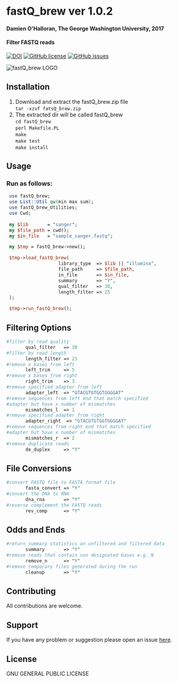 # fastQ_brew ver 1.0.2  
#### Damien O'Halloran, The George Washington University, 2017  
#### Filter FASTQ reads  

[![DOI](https://zenodo.org/badge/79366803.svg)](https://zenodo.org/badge/latestdoi/79366803)
[![GitHub license](https://img.shields.io/badge/license-GPL_2.0-orange.svg)](https://raw.githubusercontent.com/dohalloran/fastQ_brew/master/LICENSE)
[![GitHub issues](https://img.shields.io/github/issues/dohalloran/fastQ_brew.svg)](https://github.com/dohalloran/fastQ_brew/issues)

![fastQ_brew LOGO](https://cloud.githubusercontent.com/assets/8477977/22077145/f29a177e-dd80-11e6-86a6-a211e8e1e103.jpg)

## Installation
1. Download and extract the fastQ_brew.zip file  
`tar -xzvf fatsQ_brew.zip`  
2. The extracted dir will be called fastQ_brew  
  `cd fastQ_brew`   
  `perl Makefile.PL`  
  `make`  
  `make test`  
  `make install`  

## Usage 
### Run as follows:  
 ```perl   
  use fastQ_brew;
  use List::Util qw(min max sum);
  use fastQ_brew_Utilities;
  use Cwd;
  
  my $lib       = "sanger";
  my $file_path = cwd();
  my $in_file   = "sample_sanger.fastq";

  my $tmp = fastQ_brew->new();

  $tmp->load_fastQ_brew(
                    library_type  => $lib || "illumina",
                    file_path     => $file_path,
                    in_file       => $in_file,
                    summary       => "Y",
                    qual_filter   => 30,
                    length_filter => 25
  );

  $tmp->run_fastQ_brew();
```

## Filtering Options 
 ```perl   
#filter by read quality
        qual_filter   => 30
#filter by read length       
        length_filter => 25
#remove x bases from left 
        left_trim     => 5
#remove x bases from right
        right_trim    => 3
#remove specified adapter from left
        adapter_left  => "GTACGTGTGGTGGGGAT"
#remove sequences from left end that match specified 
#adapter but have x number of mismatches
        mismatches_l  => 1
#remove specified adapter from right
        adapter_right  => "GTACGTGTGGTGGGGAT"
#remove sequences from right end that match specified 
#adapter but have x number of mismatches
        mismatches_r  => 2
#remove duplicate reads
        de_duplex     => "Y"
```

## File Conversions
 ```perl   
#convert FASTQ file to FASTA format file
        fasta_convert => "Y"
#convert the DNA to RNA 
        dna_rna       => "Y"
#reverse complement the FASTQ reads 
        rev_comp      => "Y"
```

## Odds and Ends
 ```perl   
#return summary statistics on unfiltered and filtered data 
        summary       => "Y"
#remove reads that contain non designated bases e.g. N 
        remove_n      => "Y"
#remove temporary files generated during the run
        cleanup       => "Y"
```
## Contributing
All contributions are welcome.

## Support
If you have any problem or suggestion please open an issue [here](https://github.com/dohalloran/fastQ_brew/issues).

## License 
GNU GENERAL PUBLIC LICENSE






